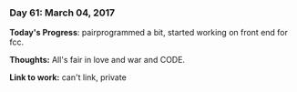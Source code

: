 ### Day 61: March 04, 2017

**Today's Progress**: pairprogrammed a bit, started working on front end for fcc.

**Thoughts:** All's fair in love and war and CODE.

**Link to work:** can't link, private
